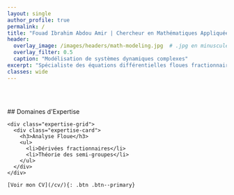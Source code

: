 ```yaml
---
layout: single
author_profile: true
permalink: /
title: "Fouad Ibrahim Abdou Amir | Chercheur en Mathématiques Appliquées"
header:
  overlay_image: /images/headers/math-modeling.jpg  # .jpg en minuscules
  overlay_filter: 0.5
  caption: "Modélisation de systèmes dynamiques complexes"
excerpt: "Spécialiste des équations différentielles floues fractionnaires"
classes: wide
---
```


<style>
/* Solution définitive contre le chevauchement */
#main {
  position: relative;
  padding-left: 300px; /* Largeur sidebar */
}

/* Ajustements header */
.page__hero--overlay {
  width: calc(100% - 300px) !important;
  left: 300px !important;
  margin-top: 60px;
}

/* Adaptation mobile */
@media screen and (max-width: 1200px) {
  #main, .page__hero--overlay {
    padding-left: 0;
    left: 0;
    width: 100% !important;
  }
}

/* Cartes expertise */
.expertise-grid {
  display: grid;
  grid-template-columns: repeat(auto-fit, minmax(300px, 1fr));
  gap: 20px;
  margin: 40px 0;
}
</style>

<div id="main">
  <div class="page__hero--overlay">
    <!-- Header content will go here automatically -->
  </div>

  <div class="custom-content">
    ## Domaines d'Expertise
    
    <div class="expertise-grid">
      <div class="expertise-card">
        <h3>Analyse Floue</h3>
        <ul>
          <li>Dérivées fractionnaires</li>
          <li>Théorie des semi-groupes</li>
        </ul>
      </div>
    </div>
    
    [Voir mon CV](/cv/){: .btn .btn--primary}
  </div>
</div>
